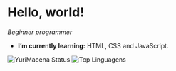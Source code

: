 # Hello, world!
*Beginner programmer*
- **I’m currently learning:** HTML, CSS and JavaScript.

![YuriMacena Status](https://github-readme-stats.vercel.app/api?username=YuriMacena&show_icons=true) ![Top Linguagens](https://github-readme-stats.vercel.app/api/top-langs/?username=YuriMacena&layout=compact)
<!-- - 🔭 I’m currently working on ...
- 👯 I’m looking to collaborate on ...
- 🤔 I’m looking for help with ...
- 💬 Ask me about ...
- 📫 How to reach me: ...
- 😄 Pronouns: ...
- ⚡ Fun fact: ...
-->

